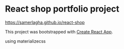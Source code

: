 # React shop portfolio project
https://samerlagha.github.io/react-shop

This project was bootstrapped with [Create React App](https://github.com/facebook/create-react-app).

using materializecss
